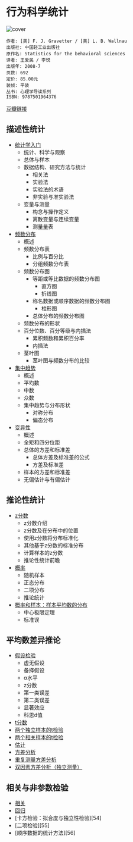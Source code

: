 # 行为科学统计
![cover](https://img3.doubanio.com/lpic/s3226976.jpg)

    作者: [美] F. J. Gravetter / [美] L. B. Wallnau 
    出版社: 中国轻工业出版社
    原作名: Statistics for the behavioral sciences
    译者: 王爱民 / 李悦 
    出版年: 2008-7
    页数: 692
    定价: 85.00元
    装帧: 平装
    丛书: 心理学导读系列
    ISBN: 9787501964376

[豆瓣链接](https://book.douban.com/subject/3171735/)

## 描述性统计
- [统计学入门](intro.md)
  - 统计、科学与观察
  - 总体与样本
  - 数据结构、研究方法与统计
    - 相关法
    - 实验法
    - 实验法的术语
    - 非实验与准实验法
  - 变量与测量
    - 构念与操作定义
    - 离散变量与连续变量
    - 测量量表
- [频数分布](frequency.md)
  - 概述
  - 频数分布表
    - 比例与百分比
    - 分组频数分布表
  - 频数分布图
    - 等距或等比数据的频数分布图
      - 直方图
      - 折线图
    - 称名数据或顺序数据的频数分布图
      - 柱形图
    - 总体分布的频数分布图
  - 频数分布的形状
  - 百分位数、百分等级与内插法
    - 累积频数和累积百分率
    - 内插法
  - 茎叶图
    - 茎叶图与频数分布的比较
- [集中趋势](centralTendency.md)
  - 概述
  - 平均数
  - 中数
  - 众数
  - 集中趋势与分布形状
    - 对称分布
    - 偏态分布
- [变异性](variance.md)
  - 概述
  - 全矩和四分位距
  - 总体的方差和标准差
    - 总体方差及标准差的公式
    - 方差及标准差
  - 样本的方差和标准差
  - 无偏估计与有偏估计

## 推论性统计
- [z分数](z-score.md)
  - z分数介绍
  - z分数及在分布中的位置
  - 使用z分数将分布标准化
  - 其他基于z分数的标准分布
  - 计算样本的z分数
  - 推论性统计前瞻
- [概率](prob.md)
    - 随机样本
    - 正态分布
    - 二项分布
    - 推论统计
- [概率和样本：样本平均数的分布](sample.ipynb)
    - 中心极限定理
    - 标准误

## 平均数差异推论
- [假设检验](hypothesis-testing.ipynb)
    - 虚无假设
    - 备择假设
    - α水平
    - z分数
    - 第一类误差
    - 第二类误差
    - 显著效应
    - 科恩d值
- [t分数](t-score.ipynb)
- [两个独立样本的t检验](2independent-sample-t-score.ipynb)
- [两个相关样本的t检验](2relevent-sample-t-score.ipynb)
- [估计](estimation.ipynb)
- [方差分析](anova.ipynb)
- [重复测量方差分析](repeat-anova.ipynb)
- [双因素方差分析（独立测量）](independent-test-anova.ipynb)

## 相关与非参数检验
- [相关](relevance.ipynb)
- [回归](regression.ipynb)
- [卡方检验：拟合度与独立性检验][54]
- [二项检验][55]
- [顺序数据的统计方法][56]